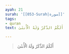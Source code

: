 ```yaml
---
ayah: 21
surah: '[[053-Surah|سورة]]'
tags:
- quran
text: أَلَكُمُ الذَّكَرُ وَلَهُ الْأُنثَىٰ

---
```

> أَلَكُمُ الذَّكَرُ وَلَهُ الْأُنثَىٰ

